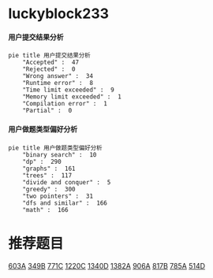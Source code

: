 # luckyblock233

<!-- tabs:start -->



#### **用户提交结果分析**

```mermaid
pie title 用户提交结果分析
    "Accepted" :  47
    "Rejected" :  0
    "Wrong answer" :  34
    "Runtime error" :  8
    "Time limit exceeded" :  9
    "Memory limit exceeded" :  1
    "Compilation error" :  1
    "Partial" :  0
```

#### **用户做题类型偏好分析**

```mermaid
pie title 用户做题类型偏好分析
    "binary search" :  10
    "dp" :  290
    "graphs" :  161
    "trees" :  117
    "divide and conquer" :  5
    "greedy" :  300
    "two pointers" :  31
    "dfs and similar" :  166
    "math" :  166
```



<!-- tabs:end -->
# 推荐题目
[603A](https://codeforces.com/contest/603/problem/A)
[349B](https://codeforces.com/contest/349/problem/B)
[771C](https://codeforces.com/contest/771/problem/C)
[1220C](https://codeforces.com/contest/1220/problem/C)
[1340D](https://codeforces.com/contest/1340/problem/D)
[1382A](https://codeforces.com/contest/1382/problem/A)
[906A](https://codeforces.com/contest/906/problem/A)
[817B](https://codeforces.com/contest/817/problem/B)
[785A](https://codeforces.com/contest/785/problem/A)
[514D](https://codeforces.com/contest/514/problem/D)
